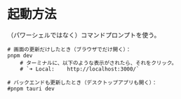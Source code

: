 # 起動方法

（パワーシェルではなく）コマンドプロンプトを使う。  

```shell
# 画面の更新だけしたとき（ブラウザでだけ開く）：
pnpm dev
    # ターミナルに、以下のような表示がされたら、それをクリック。
    # `➜ Local:    http://localhost:3000/`

# バックエンドも更新したとき（デスクトップアプリも開く）：
#pnpm tauri dev
```
